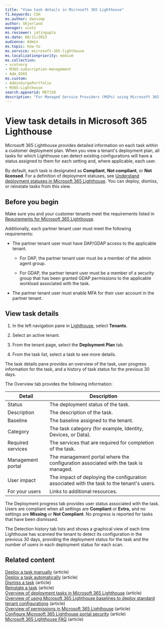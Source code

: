 ```yaml
---
title: "View task details in Microsoft 365 Lighthouse"
f1.keywords: CSH
ms.author: dansimp
author: SKjerland
manager: scotv
ms.reviewer: jatingupta
ms.date: 08/11/2023
audience: Admin
ms.topic: how-to
ms.service: microsoft-365-lighthouse
ms.localizationpriority: medium
ms.collection:
- scotvorg
- M365-subscription-management
- Adm_O365
ms.custom:
- AdminSurgePortfolio
- M365-Lighthouse                         
search.appverid: MET150
description: "For Managed Service Providers (MSPs) using Microsoft 365 Lighthouse, learn how to view task details in Lighthouse."
---
```


# View task details in Microsoft 365 Lighthouse

Microsoft 365 Lighthouse provides detailed information on each task within a customer deployment plan. When you view a tenant's deployment plan, all tasks for which Lighthouse can detect existing configurations will have a status assigned to them for each setting and, where applicable, each user.

By default, each task is designated as **Compliant**, **Not compliant**, or **Not licensed**. For a definition of deployment statuses, see [Understand deployment statuses in Microsoft 365 Lighthouse](m365-lighthouse-understand-deployment-statuses.md). You can deploy, dismiss, or reinstate tasks from this view.

## Before you begin

Make sure you and your customer tenants meet the requirements listed in [Requirements for Microsoft 365 Lighthouse](m365-lighthouse-requirements.md).

Additionally, each partner tenant user must meet the following requirements:

- The partner tenant user must have DAP/GDAP access to the applicable tenant.

  - For DAP, the partner tenant user must be a member of the admin agent group.

  - For GDAP, the partner tenant user must be a member of a security group that has been granted GDAP permissions to the applicable workload associated with the task.
  
- The partner tenant user must enable MFA for their user account in the partner tenant.

## View task details

1. In the left navigation pane in <a href="https://go.microsoft.com/fwlink/p/?linkid=2168110" target="_blank">Lighthouse</a>, select **Tenants**.

2. Select an active tenant.

3. From the tenant page, select the **Deployment Plan** tab.

4. From the task list, select a task to see more details.

The task details pane provides an overview of the task, user progress information for the task, and a history of task status for the previous 30 days. 

The Overview tab provides the following information:

|Detail|Description|
|---|---|
|Status|The deployment status of the task.|
|Description|The description of the task.|
|Baseline|The baseline assigned to the tenant.|
|Category|The task category (for example, Identity, Devices, or Data).|
|Required services|The services that are required for completion of the task.|
|Management portal|The management portal where the configuration associated with the task is managed.|
|User impact|The impact of deploying the configuration associated with the task to the tenant's users.|
|For your users|Links to additional resources.|

The Deployment progress tab provides user status associated with the task. Users are compliant when all settings are **Compliant** or **Extra,** and no settings are **Missing** or **Not Compliant**. No progress is reported for tasks that have been dismissed.

The Detection history tab lists and shows a graphical view of each time Lighthouse has scanned the tenant to detect its configuration in the previous 30 days, providing the deployment status for the task and the number of users in each deployment status for each scan.  

## Related content

[Deploy a task manually](m365-lighthouse-deploy-task-manually.md) (article)\
[Deploy a task automatically](m365-lighthouse-deploy-task-automatically.md) (article)\
[Dismiss a task](m365-lighthouse-dismiss-task.md) (article)\
[Reinstate a task](m365-lighthouse-reinstate-task.md) (article)\
[Overview of deployment tasks in Microsoft 365 Lighthouse](m365-lighthouse-overview-deployment-task.md) (article)\
[Overview of using Microsoft 365 Lighthouse baselines to deploy standard tenant configurations](m365-lighthouse-deploy-standard-tenant-configurations-overview.md) (article)\
[Overview of permissions in Microsoft 365 Lighthouse](m365-lighthouse-overview-of-permissions.md) (article)\
[Configure Microsoft 365 Lighthouse portal security](m365-lighthouse-configure-portal-security.md) (article)\
[Microsoft 365 Lighthouse FAQ](m365-lighthouse-faq.yml) (article)
